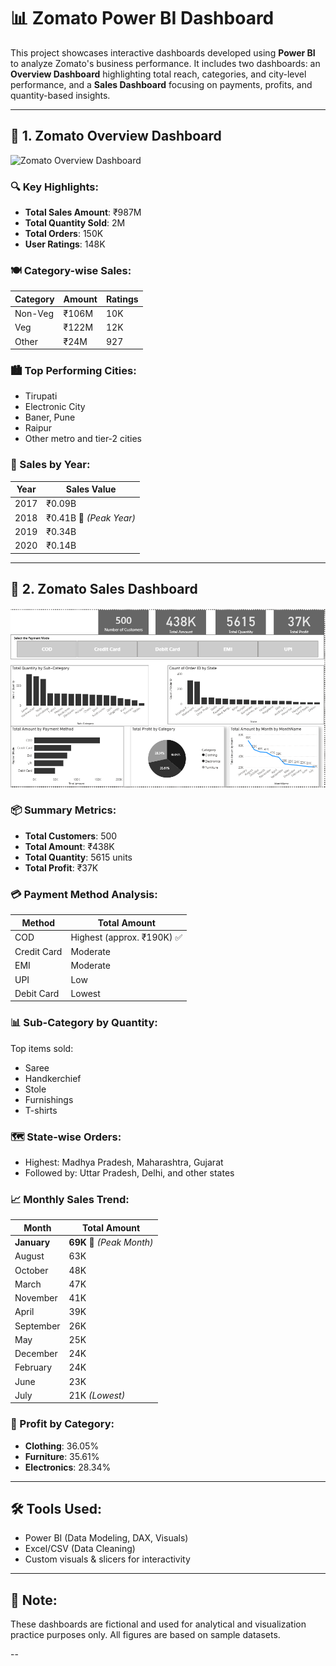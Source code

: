 # 📊 Zomato Power BI Dashboard

This project showcases interactive dashboards developed using **Power BI** to analyze Zomato's business performance. It includes two dashboards: an **Overview Dashboard** highlighting total reach, categories, and city-level performance, and a **Sales Dashboard** focusing on payments, profits, and quantity-based insights.

---

## 🧭 1. Zomato Overview Dashboard

![Zomato Overview Dashboard](<(https://github.com/rehanmehdichandio/Zomato_Analysis/blob/main/1.png)>)

### 🔍 Key Highlights:
- **Total Sales Amount**: ₹987M  
- **Total Quantity Sold**: 2M  
- **Total Orders**: 150K  
- **User Ratings**: 148K  

### 🍽️ Category-wise Sales:
| Category   | Amount | Ratings |
|------------|--------|---------|
| Non-Veg    | ₹106M  | 10K     |
| Veg        | ₹122M  | 12K     |
| Other      | ₹24M   | 927     |

### 🏙️ Top Performing Cities:
- Tirupati  
- Electronic City  
- Baner, Pune  
- Raipur  
- Other metro and tier-2 cities

### 📅 Sales by Year:
| Year | Sales Value |
|------|-------------|
| 2017 | ₹0.09B      |
| 2018 | ₹0.41B 🔺 *(Peak Year)*  
| 2019 | ₹0.34B      |
| 2020 | ₹0.14B      |

---

## 💼 2. Zomato Sales Dashboard

![Zomato Sales Dashboard](<https://github.com/rehanmehdichandio/Zomato_Analysis/blob/main/2.png>)

### 📦 Summary Metrics:
- **Total Customers**: 500  
- **Total Amount**: ₹438K  
- **Total Quantity**: 5615 units  
- **Total Profit**: ₹37K  

### 💳 Payment Method Analysis:
| Method       | Total Amount |
|--------------|--------------|
| COD          | Highest (approx. ₹190K) ✅  
| Credit Card  | Moderate  
| EMI          | Moderate  
| UPI          | Low  
| Debit Card   | Lowest  

### 📊 Sub-Category by Quantity:
Top items sold:
- Saree  
- Handkerchief  
- Stole  
- Furnishings  
- T-shirts

### 🗺️ State-wise Orders:
- Highest: Madhya Pradesh, Maharashtra, Gujarat  
- Followed by: Uttar Pradesh, Delhi, and other states

### 📈 Monthly Sales Trend:
| Month      | Total Amount |
|------------|--------------|
| **January**   | **69K** 🔺 *(Peak Month)*  
| August     | 63K  
| October    | 48K  
| March      | 47K  
| November   | 41K  
| April      | 39K  
| September  | 26K  
| May        | 25K  
| December   | 24K  
| February   | 24K  
| June       | 23K  
| July       | 21K *(Lowest)*

### 🧾 Profit by Category:
- **Clothing**: 36.05%  
- **Furniture**: 35.61%  
- **Electronics**: 28.34%

---

## 🛠 Tools Used:
- Power BI (Data Modeling, DAX, Visuals)
- Excel/CSV (Data Cleaning)
- Custom visuals & slicers for interactivity

---

## 📌 Note:
These dashboards are fictional and used for analytical and visualization practice purposes only. All figures are based on sample datasets.

--
